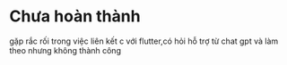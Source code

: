# Chưa hoàn thành

gặp rắc rối trong việc liên kết c với flutter,có hỏi hỗ trợ từ chat gpt và làm theo nhưng không thành công
